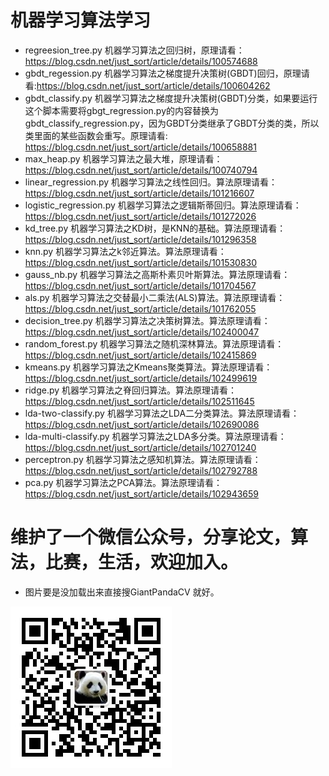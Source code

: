 # 机器学习算法学习

- regreesion_tree.py 机器学习算法之回归树，原理请看：https://blog.csdn.net/just_sort/article/details/100574688
- gbdt_regession.py 机器学习算法之梯度提升决策树(GBDT)回归，原理请看:https://blog.csdn.net/just_sort/article/details/100604262
- gbdt_classify.py 机器学习算法之梯度提升决策树(GBDT)分类，如果要运行这个脚本需要将gbgt_regression.py的内容替换为gbdt_classify_regression.py，因为GBDT分类继承了GBDT分类的类，所以类里面的某些函数会重写。原理请看: https://blog.csdn.net/just_sort/article/details/100658881
- max_heap.py 机器学习算法之最大堆，原理请看：https://blog.csdn.net/just_sort/article/details/100740794
- linear_regression.py 机器学习算法之线性回归。算法原理请看：https://blog.csdn.net/just_sort/article/details/101216607
- logistic_regression.py 机器学习算法之逻辑斯蒂回归。算法原理请看：https://blog.csdn.net/just_sort/article/details/101272026
- kd_tree.py 机器学习算法之KD树，是KNN的基础。算法原理请看：https://blog.csdn.net/just_sort/article/details/101296358
- knn.py 机器学习算法之k邻近算法。算法原理请看：https://blog.csdn.net/just_sort/article/details/101530830
- gauss_nb.py 机器学习算法之高斯朴素贝叶斯算法。算法原理请看：https://blog.csdn.net/just_sort/article/details/101704567
- als.py 机器学习算法之交替最小二乘法(ALS)算法。算法原理请看：https://blog.csdn.net/just_sort/article/details/101762055
- decision_tree.py 机器学习算法之决策树算法。算法原理请看：https://blog.csdn.net/just_sort/article/details/102400047
- random_forest.py 机器学习算法之随机深林算法。算法原理请看：https://blog.csdn.net/just_sort/article/details/102415869
- kmeans.py 机器学习算法之Kmeans聚类算法。算法原理请看：https://blog.csdn.net/just_sort/article/details/102499619
- ridge.py 机器学习算法之脊回归算法。算法原理请看：https://blog.csdn.net/just_sort/article/details/102511645
- lda-two-classify.py 机器学习算法之LDA二分类算法。算法原理请看：https://blog.csdn.net/just_sort/article/details/102690086
- lda-multi-classify.py 机器学习算法之LDA多分类。算法原理请看：https://blog.csdn.net/just_sort/article/details/102701240
- perceptron.py 机器学习算法之感知机算法。算法原理请看：https://blog.csdn.net/just_sort/article/details/102792788
- pca.py 机器学习算法之PCA算法。算法原理请看：https://blog.csdn.net/just_sort/article/details/102943659





# 维护了一个微信公众号，分享论文，算法，比赛，生活，欢迎加入。

- 图片要是没加载出来直接搜GiantPandaCV 就好。

![](image/weixin.jpg)
